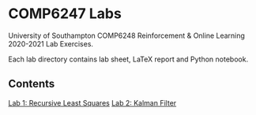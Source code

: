 # COMP6247 Labs

University of Southampton COMP6248 Reinforcement & Online Learning 2020-2021 Lab Exercises.

Each lab directory contains lab sheet, LaTeX report and Python notebook.

## Contents

[Lab 1: Recursive Least Squares](lab_1)
[Lab 2: Kalman Filter](lab_2)
